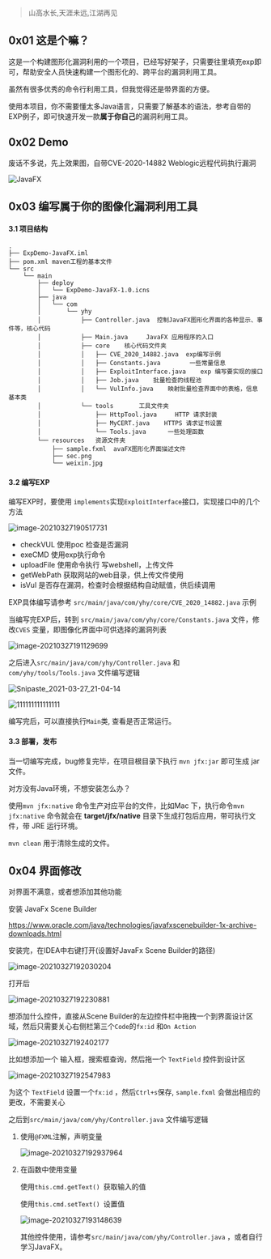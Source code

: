 

>   山高水长,天涯未远,江湖再见

## 0x01 这是个嘛？

这是一个构建图形化漏洞利用的一个项目，已经写好架子，只需要往里填充exp即可，帮助安全人员快速构建一个图形化的、跨平台的漏洞利用工具。

虽然有很多优秀的命令行利用工具，但我觉得还是带界面的方便。

使用本项目，你不需要懂太多Java语言，只需要了解基本的语法，参考自带的EXP例子，即可快速开发一款**属于你自己**的漏洞利用工具。

## 0x02 Demo

废话不多说，先上效果图，自带CVE-2020-14882 Weblogic远程代码执行漏洞

![JavaFX](https://cdn.jsdelivr.net/gh/yhy0/PicGoImg@master/JavaFX/20210327184310.gif)

## 0x03 编写属于你的图像化漏洞利用工具

#### 3.1 项目结构

```apl
.
├── ExpDemo-JavaFX.iml
├── pom.xml	maven工程的基本文件
└── src	
    └── main
        ├── deploy
        │   └── ExpDemo-JavaFX-1.0.icns
        ├── java
        │   └── com
        │       └── yhy
        │           ├── Controller.java	 控制JavaFX图形化界面的各种显示、事件等，核心代码
        │           ├── Main.java     JavaFX 应用程序的入口
        │           ├── core    核心代码文件夹
        │           │   ├── CVE_2020_14882.java	 exp编写示例
        │           │   ├── Constants.java		  一些常量信息
        │           │   ├── ExploitInterface.java	 exp 编写要实现的接口
        │           │   ├── Job.java	批量检查的线程池
        │           │   └── VulInfo.java    映射批量检查界面中的表格，信息基本类
        │           └── tools		工具文件夹
        │               ├── HttpTool.java     HTTP 请求封装
        │               ├── MyCERT.java    HTTPS 请求证书设置
        │               └── Tools.java	    一些处理函数
        └── resources	资源文件夹
            ├── sample.fxml	 avaFX图形化界面描述文件
            ├── sec.png
            └── weixin.jpg
```



#### 3.2 编写EXP

编写EXP时，要使用 `implements`实现`ExploitInterface`接口，实现接口中的几个方法

![image-20210327190517731](https://gitee.com/yhy0/pic-go-img/raw/master/WX/20210327194809.png)

-   checkVUL		使用poc 检查是否漏洞
-   exeCMD          使用exp执行命令
-   uploadFile        使用命令执行 写webshell，上传文件
-   getWebPath     获取网站的web目录，供上传文件使用
-   isVul                是否存在漏洞，检查时会根据结构自动赋值，供后续调用

EXP具体编写请参考 `src/main/java/com/yhy/core/CVE_2020_14882.java` 示例

当编写完EXP后，转到 `src/main/java/com/yhy/core/Constants.java` 文件，修改`CVES` 变量，即图像化界面中可供选择的漏洞列表

![image-20210327191129699](https://gitee.com/yhy0/pic-go-img/raw/master/WX/20210327194816.png)

之后进入`src/main/java/com/yhy/Controller.java` 和 `com/yhy/tools/Tools.java` 文件编写逻辑

![Snipaste_2021-03-27_21-04-14](https://gitee.com/yhy0/pic-go-img/raw/master/WX/20210327210741.png)

![111111111111111](https://gitee.com/yhy0/pic-go-img/raw/master/WX/20210327210756.png)

编写完后，可以直接执行`Main`类, 查看是否正常运行。

#### 3.3 部署，发布

当一切编写完成，bug修复完毕，在项目根目录下执行 `mvn jfx:jar` 即可生成 jar文件。

对方没有Java环境，不想安装怎么办？

使用`mvn jfx:native` 命令生产对应平台的文件，比如Mac 下，执行命令`mvn jfx:native` 命令就会在 **target/jfx/native** 目录下生成打包后应用，带可执行文件，带 JRE 运行环境。

 `mvn clean` 用于清除生成的文件。

## 0x04 界面修改

对界面不满意，或者想添加其他功能

安装 JavaFx Scene Builder

https://www.oracle.com/java/technologies/javafxscenebuilder-1x-archive-downloads.html

安装完，在IDEA中右键打开(设置好JavaFx Scene Builder的路径)

![image-20210327192030204](https://gitee.com/yhy0/pic-go-img/raw/master/WX/20210327194824.png)

打开后

![image-20210327192230881](https://gitee.com/yhy0/pic-go-img/raw/master/WX/20210327194835.png)

想添加什么控件，直接从Scene Builder的左边控件栏中拖拽一个到界面设计区域，然后只需要关心右侧栏第三个`Code`的`fx:id` 和` On Action ` 

![image-20210327192402177](https://gitee.com/yhy0/pic-go-img/raw/master/WX/20210327194840.png)

比如想添加一个 输入框，搜索框查询，然后拖一个 `TextField` 控件到设计区

![image-20210327192547983](https://gitee.com/yhy0/pic-go-img/raw/master/WX/20210327194844.png)

为这个 `TextField` 设置一个`fx:id` ，然后`Ctrl+s`保存,  `sample.fxml` 会做出相应的更改，不需要关心

之后到`src/main/java/com/yhy/Controller.java` 文件编写逻辑

1.  使用`@FXML`注解，声明变量

    ![image-20210327192937964](https://gitee.com/yhy0/pic-go-img/raw/master/WX/20210327194848.png)

    

2.  在函数中使用变量

    使用`this.cmd.getText() `获取输入的值

    使用`this.cmd.setText() `设置值

    ![image-20210327193148639](https://gitee.com/yhy0/pic-go-img/raw/master/WX/20210327194852.png)

    其他控件使用，请参考`src/main/java/com/yhy/Controller.java` ，或者自行学习JavaFX。














